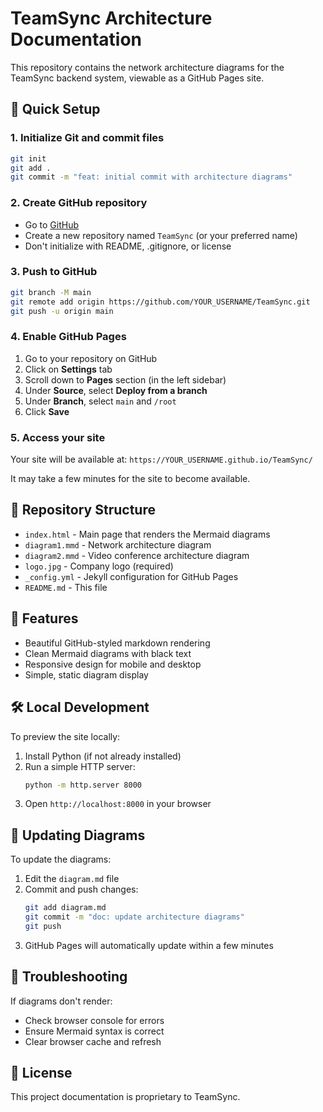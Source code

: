 # TeamSync Architecture Documentation

This repository contains the network architecture diagrams for the TeamSync backend system, viewable as a GitHub Pages site.

## 🚀 Quick Setup

### 1. Initialize Git and commit files
```bash
git init
git add .
git commit -m "feat: initial commit with architecture diagrams"
```

### 2. Create GitHub repository
- Go to [GitHub](https://github.com/new)
- Create a new repository named `TeamSync` (or your preferred name)
- Don't initialize with README, .gitignore, or license

### 3. Push to GitHub
```bash
git branch -M main
git remote add origin https://github.com/YOUR_USERNAME/TeamSync.git
git push -u origin main
```

### 4. Enable GitHub Pages
1. Go to your repository on GitHub
2. Click on **Settings** tab
3. Scroll down to **Pages** section (in the left sidebar)
4. Under **Source**, select **Deploy from a branch**
5. Under **Branch**, select `main` and `/root`
6. Click **Save**

### 5. Access your site
Your site will be available at: `https://YOUR_USERNAME.github.io/TeamSync/`

It may take a few minutes for the site to become available.

## 📁 Repository Structure

- `index.html` - Main page that renders the Mermaid diagrams
- `diagram1.mmd` - Network architecture diagram
- `diagram2.mmd` - Video conference architecture diagram
- `logo.jpg` - Company logo (required)
- `_config.yml` - Jekyll configuration for GitHub Pages
- `README.md` - This file

## 🎨 Features

- Beautiful GitHub-styled markdown rendering
- Clean Mermaid diagrams with black text
- Responsive design for mobile and desktop
- Simple, static diagram display

## 🛠️ Local Development

To preview the site locally:

1. Install Python (if not already installed)
2. Run a simple HTTP server:
   ```bash
   python -m http.server 8000
   ```
3. Open `http://localhost:8000` in your browser

## 📝 Updating Diagrams

To update the diagrams:
1. Edit the `diagram.md` file
2. Commit and push changes:
   ```bash
   git add diagram.md
   git commit -m "doc: update architecture diagrams"
   git push
   ```
3. GitHub Pages will automatically update within a few minutes

## 🔧 Troubleshooting

If diagrams don't render:
- Check browser console for errors
- Ensure Mermaid syntax is correct
- Clear browser cache and refresh

## 📄 License

This project documentation is proprietary to TeamSync. 